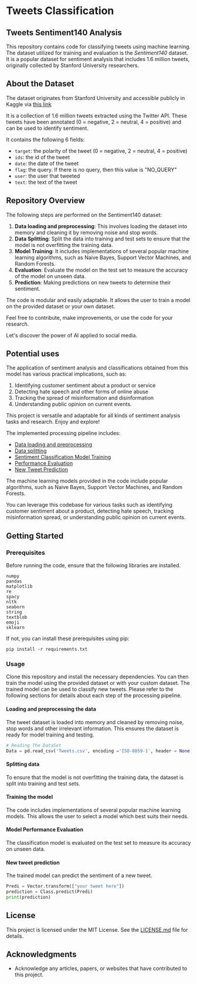 # Tweets Classification
## Tweets Sentiment140 Analysis

This repository contains code for classifying tweets using machine learning. The dataset utilized for training and evaluation is the *Sentiment140* dataset. It is a popular dataset for sentiment analysis that includes 1.6 million tweets, originally collected by Stanford University researchers. 

## About the Dataset

The dataset originates from Stanford University and accessible publicly in Kaggle via [this link](https://www.kaggle.com/datasets/kazanova/sentiment140/download?datasetVersionNumber=2)

It is a collection of 1.6 million tweets extracted using the Twitter API. These tweets have been annotated (0 = negative, 2 = neutral, 4 = positive) and can be used to identify sentiment.

It contains the following 6 fields:

- `target`: the polarity of the tweet (0 = negative, 2 = neutral, 4 = positive)
- `ids`: the id of the tweet
- `date`: the date of the tweet
- `flag`: the query. If there is no query, then this value is "NO_QUERY"
- `user`: the user that tweeted
- `text`: the text of the tweet

## Repository Overview

The following steps are performed on the Sentiment140 dataset:

1. **Data loading and preprocessing**: This involves loading the dataset into memory and cleaning it by removing noise and stop words.
2. **Data Splitting**: Split the data into training and test sets to ensure that the model is not overfitting the training data.
3. **Model Training**: It includes implementations of several popular machine learning algorithms, such as Naive Bayes, Support Vector Machines, and Random Forests.
4. **Evaluation**: Evaluate the model on the test set to measure the accuracy of the model on unseen data.
5. **Prediction**: Making predictions on new tweets to determine their sentiment.

The code is modular and easily adaptable. It allows the user to train a model on the provided dataset or your own dataset.

Feel free to contribute, make improvements, or use the code for your research.

Let's discover the power of AI applied to social media. 

## Potential uses

The application of sentiment analysis and classifications obtained from this model has various practical implications, such as:

1. Identifying customer sentiment about a product or service
2. Detecting hate speech and other forms of online abuse
3. Tracking the spread of misinformation and disinformation
4. Understanding public opinion on current events. 

This project is versatile and adaptable for all kinds of sentiment analysis tasks and research. Enjoy and explore!
  
The implemented processing pipeline includes: 

- [Data loading and preprocessing](#loading-data)
- [Data splitting](#data-splitting)
- [Sentiment Classification Model Training](#model-training)
- [Performance Evaluation](#evaluation)
- [New Tweet Prediction](#prediction)

The machine learning models provided in the code include popular algorithms, such as Naive Bayes, Support Vector Machines, and Random Forests.

You can leverage this codebase for various tasks such as identifying customer sentiment about a product, detecting hate speech, tracking misinformation spread, or understanding public opinion on current events.

## Getting Started

### Prerequisites

Before running the code, ensure that the following libraries are installed.

```
numpy
pandas
matplotlib
re
spacy
nltk
seaborn
string
textblob
emoji
sklearn
```

If not, you can install these prerequisites using pip:

```
pip install -r requirements.txt
```

### Usage

Clone this repository and install the necessary dependencies. You can then train the model using the provided dataset or with your custom dataset. The trained model can be used to classify new tweets.
Please refer to the following sections for details about each step of the processing pipeline.

#### Loading and preprocessing the data

The tweet dataset is loaded into memory and cleaned by removing noise, stop words and other irrelevant information. This ensures the dataset is ready for model training and testing.

```python
# Reading The DataSet
Data = pd.read_csv('Tweets.csv', encoding ='ISO-8859-1', header = None)
```

#### Splitting data

To ensure that the model is not overfitting the training data, the dataset is split into training and test sets.

#### Training the model

The code includes implementations of several popular machine learning models. This allows the user to select a model which best suits their needs.

#### Model Performance Evaluation

The classification model is evaluated on the test set to measure its accuracy on unseen data.

#### New tweet prediction

The trained model can predict the sentiment of a new tweet.

```python
Predi = Vector.transform(["your tweet here"])
prediction = Class.predict(Predi)
print(prediction)
```

## License

This project is licensed under the MIT License. See the [LICENSE.md](LICENSE.md) file for details.

## Acknowledgments

- Acknowledge any articles, papers, or websites that have contributed to this project.

  
